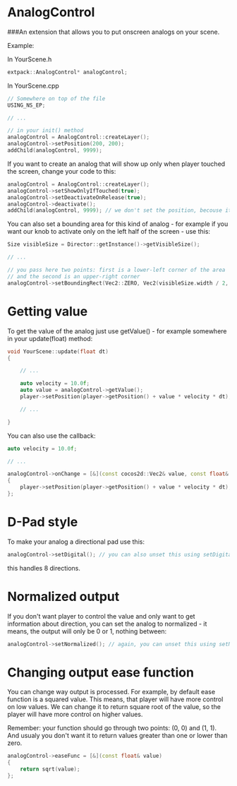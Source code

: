 AnalogControl
=============

###An extension that allows you to put onscreen analogs on your scene.

Example:

In YourScene.h
```cpp
extpack::AnalogControl* analogControl;
```

In YourScene.cpp
```cpp
// Somewhere on top of the file
USING_NS_EP;

// ...

// in your init() method
analogControl = AnalogControl::createLayer();
analogControl->setPosition(200, 200);
addChild(analogControl, 9999);
```

If you want to create an analog that will show up only when player touched the screen,
change your code to this:

```cpp
analogControl = AnalogControl::createLayer();
analogControl->setShowOnlyIfTouched(true);
analogControl->setDeactivateOnRelease(true);
analogControl->deactivate();
addChild(analogControl, 9999); // we don't set the position, becouse it shows just under player's finger
```

You can also set a bounding area for this kind of analog - for example if you want our knob to activate
only on the left half of the screen - use this:

```cpp
Size visibleSize = Director::getInstance()->getVisibleSize();

// ...

// you pass here two points: first is a lower-left corner of the area
// and the second is an upper-right corner
analogControl->setBoundingRect(Vec2::ZERO, Vec2(visibleSize.width / 2, visibleSize.height));
```

Getting value
=============

To get the value of the analog just use getValue() - for example somewhere in your
update(float) method:

```cpp
void YourScene::update(float dt)
{

    // ...

    auto velocity = 10.0f;
    auto value = analogControl->getValue();
    player->setPosition(player->getPosition() + value * velocity * dt);

    // ...

}
```

You can also use the callback:

```cpp
auto velocity = 10.0f;

// ...

analogControl->onChange = [&](const cocos2d::Vec2& value, const float& dt)
{
    player->setPosition(player->getPosition() + value * velocity * dt);
};
```

D-Pad style
===========

To make your analog a directional pad use this:

```cpp
analogControl->setDigital(); // you can also unset this using setDigital(false)
```
this handles 8 directions.

Normalized output
=================

If you don't want player to control the value and only want to get information about
direction, you can set the analog to normalized - it means, the output will only be
0 or 1, nothing between:

```cpp
analogControl->setNormalized(); // again, you can unset this using setNormalized(false)
```

Changing output ease function
=============================

You can change way output is processed. For example, by default ease function is a squared value.
This means, that player will have more control on low values. We can change it to return square root
of the value, so the player will have more control on higher values.

Remember: your function should go through two points: (0, 0) and (1, 1). And usualy you don't want it
to return values greater than one or lower than zero.

```cpp
analogControl->easeFunc = [&](const float& value)
{
    return sqrt(value);
};
```
